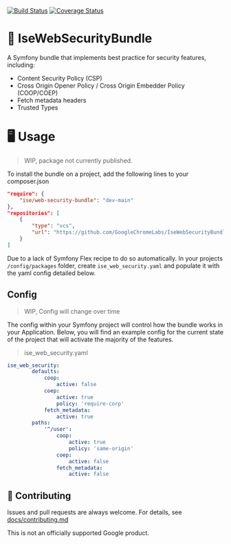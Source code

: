[![Build Status](https://travis-ci.com/GoogleChromeLabs/IseWebSecurityBundle.svg?branch=main)](https://travis-ci.com/GoogleChromeLabs/IseWebSecurityBundle)
[![Coverage Status](https://coveralls.io/repos/github/GoogleChromeLabs/IseWebSecurityBundle/badge.svg?branch=ci)](https://coveralls.io/github/GoogleChromeLabs/IseWebSecurityBundle?branch=ci)

# 🔐 IseWebSecurityBundle

A Symfony bundle that implements best practice for security features,
including:

- Content Security Policy (CSP)
- Cross Origin Opener Policy / Cross Origin Embedder Policy (COOP/COEP)
- Fetch metadata headers
- Trusted Types

# 🖥️ Usage

>WIP, package not currently published. 

To install the bundle on a project, add the following lines to your composer.json

```json
"require": {
    "ise/web-security-bundle": "dev-main"
},
"repositories": [
    {
        "type": "vcs",
        "url": "https://github.com/GoogleChromeLabs/IseWebSecurityBundle.git"
    }
]
```

Due to a lack of Symfony Flex recipe to do so automatically. In your projects `/config/packages` folder, create `ise_web_security.yaml` and populate it with the yaml config detailed below. 

## Config

>WIP, Config will change over time

The config within your Symfony project will control how the bundle works in your Application.
Below, you will find an example config for the current state of the project that will activate
the majority of the features.

>ise_web_security.yaml

```yaml
ise_web_security:
        defaults:
            coop:
                active: false
            coep:
                active: true
                policy: 'require-corp'
            fetch_metadata:
                active: true
        paths:
            '^/user':
                coop:
                    active: true
                    policy: 'same-origin'
                coep:
                    active: false
                fetch_metadata: 
                    active: false
```

## 🤝 Contributing

Issues and pull requests are always welcome. For details, see
[docs/contributing.md](docs/contributing.md)

This is not an officially supported Google product.

